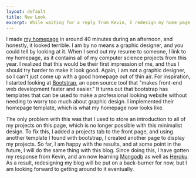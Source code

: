 ```yaml
---
layout: default
title: New Look
excerpt: While waiting for a reply from Kevin, I redesign my home page.
---
```

I made [my homepage](http://nielskornerup.github.io/) in around 40 minutes during an afternoon, and honestly, it looked terrible. I am by no means a graphic designer, and you could tell by looking at it. When I send out my resume to someone, I link to my homepage, as it contains all of my computer science projects from this year. I realized that this would be their first impression of me, and thus I should try harder to make it look good. Again, I am not a graphic designer, so I can't just come up with a good homepage out of thin air. For inspiration, I started looking at [Bootstrap](http://getbootstrap.com/), an open source tool that "makes front-end web development faster and easier." It turns out that bootstrap has templates that can be used to make a professional looking website without needing to worry too much about graphic design. I implemented their homepage template, which is what my homepage now looks like.

The only problem with this was that I used to store an introduction to all of my projects on this page, which is no longer possible with this minimalist design. To fix this, I added a projects tab to the front page, and using another template I found with bootstrap, I created another page to display my projects. So far, I am happy with the results, and at some point in the future, I will do the same thing with this blog. Since doing this, I have gotten my response from Kevin, and am now learning [Mongodb](http://www.mongodb.org/) as well as [Heroku](https://www.heroku.com/). As a result, redesigning my blog will be put on a back-burner for now, but I am looking forward to getting around to it eventually.

